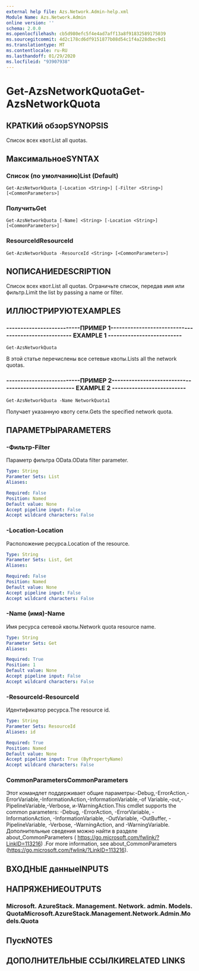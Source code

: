 ```yaml
---
external help file: Azs.Network.Admin-help.xml
Module Name: Azs.Network.Admin
online version: ''
schema: 2.0.0
ms.openlocfilehash: cb5d980efc5f4e4ad7aff13a8f91832589175039
ms.sourcegitcommit: 4d2c178cd6df9151877b08d54c1f4a228dbec9d1
ms.translationtype: MT
ms.contentlocale: ru-RU
ms.lasthandoff: 01/29/2020
ms.locfileid: "93907938"
---
```

# <span data-ttu-id="8c879-101">Get-AzsNetworkQuota</span><span class="sxs-lookup"><span data-stu-id="8c879-101">Get-AzsNetworkQuota</span></span>

## <span data-ttu-id="8c879-102">КРАТКИй обзор</span><span class="sxs-lookup"><span data-stu-id="8c879-102">SYNOPSIS</span></span>
<span data-ttu-id="8c879-103">Список всех квот.</span><span class="sxs-lookup"><span data-stu-id="8c879-103">List all quotas.</span></span>

## <span data-ttu-id="8c879-104">Максимальное</span><span class="sxs-lookup"><span data-stu-id="8c879-104">SYNTAX</span></span>

### <span data-ttu-id="8c879-105">Список (по умолчанию)</span><span class="sxs-lookup"><span data-stu-id="8c879-105">List (Default)</span></span>
```
Get-AzsNetworkQuota [-Location <String>] [-Filter <String>] [<CommonParameters>]
```

### <span data-ttu-id="8c879-106">Получить</span><span class="sxs-lookup"><span data-stu-id="8c879-106">Get</span></span>
```
Get-AzsNetworkQuota [-Name] <String> [-Location <String>] [<CommonParameters>]
```

### <span data-ttu-id="8c879-107">ResourceId</span><span class="sxs-lookup"><span data-stu-id="8c879-107">ResourceId</span></span>
```
Get-AzsNetworkQuota -ResourceId <String> [<CommonParameters>]
```

## <span data-ttu-id="8c879-108">NОПИСАНИЕ</span><span class="sxs-lookup"><span data-stu-id="8c879-108">DESCRIPTION</span></span>
<span data-ttu-id="8c879-109">Список всех квот.</span><span class="sxs-lookup"><span data-stu-id="8c879-109">List all quotas.</span></span>
<span data-ttu-id="8c879-110">Ограничьте список, передав имя или фильтр.</span><span class="sxs-lookup"><span data-stu-id="8c879-110">Limit the list by passing a name or filter.</span></span>

## <span data-ttu-id="8c879-111">ИЛЛЮСТРИРУЮТ</span><span class="sxs-lookup"><span data-stu-id="8c879-111">EXAMPLES</span></span>

### <span data-ttu-id="8c879-112">--------------------------ПРИМЕР 1--------------------------</span><span class="sxs-lookup"><span data-stu-id="8c879-112">-------------------------- EXAMPLE 1 --------------------------</span></span>
```
Get-AzsNetworkQuota
```

<span data-ttu-id="8c879-113">В этой статье перечислены все сетевые квоты.</span><span class="sxs-lookup"><span data-stu-id="8c879-113">Lists all the  network quotas.</span></span>

### <span data-ttu-id="8c879-114">--------------------------ПРИМЕР 2--------------------------</span><span class="sxs-lookup"><span data-stu-id="8c879-114">-------------------------- EXAMPLE 2 --------------------------</span></span>
```
Get-AzsNetworkQuota -Name NetworkQuota1
```

<span data-ttu-id="8c879-115">Получает указанную квоту сети.</span><span class="sxs-lookup"><span data-stu-id="8c879-115">Gets the specified network quota.</span></span>

## <span data-ttu-id="8c879-116">ПАРАМЕТРЫ</span><span class="sxs-lookup"><span data-stu-id="8c879-116">PARAMETERS</span></span>

### <span data-ttu-id="8c879-117">-Фильтр</span><span class="sxs-lookup"><span data-stu-id="8c879-117">-Filter</span></span>
<span data-ttu-id="8c879-118">Параметр фильтра OData.</span><span class="sxs-lookup"><span data-stu-id="8c879-118">OData filter parameter.</span></span>

```yaml
Type: String
Parameter Sets: List
Aliases: 

Required: False
Position: Named
Default value: None
Accept pipeline input: False
Accept wildcard characters: False
```

### <span data-ttu-id="8c879-119">-Location</span><span class="sxs-lookup"><span data-stu-id="8c879-119">-Location</span></span>
<span data-ttu-id="8c879-120">Расположение ресурса.</span><span class="sxs-lookup"><span data-stu-id="8c879-120">Location of the resource.</span></span>

```yaml
Type: String
Parameter Sets: List, Get
Aliases: 

Required: False
Position: Named
Default value: None
Accept pipeline input: False
Accept wildcard characters: False
```

### <span data-ttu-id="8c879-121">-Name (имя)</span><span class="sxs-lookup"><span data-stu-id="8c879-121">-Name</span></span>
<span data-ttu-id="8c879-122">Имя ресурса сетевой квоты.</span><span class="sxs-lookup"><span data-stu-id="8c879-122">Network quota resource name.</span></span>

```yaml
Type: String
Parameter Sets: Get
Aliases: 

Required: True
Position: 1
Default value: None
Accept pipeline input: False
Accept wildcard characters: False
```

### <span data-ttu-id="8c879-123">-ResourceId</span><span class="sxs-lookup"><span data-stu-id="8c879-123">-ResourceId</span></span>
<span data-ttu-id="8c879-124">Идентификатор ресурса.</span><span class="sxs-lookup"><span data-stu-id="8c879-124">The resource id.</span></span>

```yaml
Type: String
Parameter Sets: ResourceId
Aliases: id

Required: True
Position: Named
Default value: None
Accept pipeline input: True (ByPropertyName)
Accept wildcard characters: False
```

### <span data-ttu-id="8c879-125">CommonParameters</span><span class="sxs-lookup"><span data-stu-id="8c879-125">CommonParameters</span></span>
<span data-ttu-id="8c879-126">Этот командлет поддерживает общие параметры:-Debug,-ErrorAction,-ErrorVariable,-InformationAction,-InformationVariable,-of Variable,-out,-PipelineVariable,-Verbose, и-WarningAction.</span><span class="sxs-lookup"><span data-stu-id="8c879-126">This cmdlet supports the common parameters: -Debug, -ErrorAction, -ErrorVariable, -InformationAction, -InformationVariable, -OutVariable, -OutBuffer, -PipelineVariable, -Verbose, -WarningAction, and -WarningVariable.</span></span> <span data-ttu-id="8c879-127">Дополнительные сведения можно найти в разделе about_CommonParameters ( https://go.microsoft.com/fwlink/?LinkID=113216) .</span><span class="sxs-lookup"><span data-stu-id="8c879-127">For more information, see about_CommonParameters (https://go.microsoft.com/fwlink/?LinkID=113216).</span></span>

## <span data-ttu-id="8c879-128">ВХОДНЫЕ данные</span><span class="sxs-lookup"><span data-stu-id="8c879-128">INPUTS</span></span>

## <span data-ttu-id="8c879-129">НАПРЯЖЕНИЕ</span><span class="sxs-lookup"><span data-stu-id="8c879-129">OUTPUTS</span></span>

### <span data-ttu-id="8c879-130">Microsoft. AzureStack. Management. Network. admin. Models. Quota</span><span class="sxs-lookup"><span data-stu-id="8c879-130">Microsoft.AzureStack.Management.Network.Admin.Models.Quota</span></span>

## <span data-ttu-id="8c879-131">Пуск</span><span class="sxs-lookup"><span data-stu-id="8c879-131">NOTES</span></span>

## <span data-ttu-id="8c879-132">ДОПОЛНИТЕЛЬНЫЕ ССЫЛКИ</span><span class="sxs-lookup"><span data-stu-id="8c879-132">RELATED LINKS</span></span>

